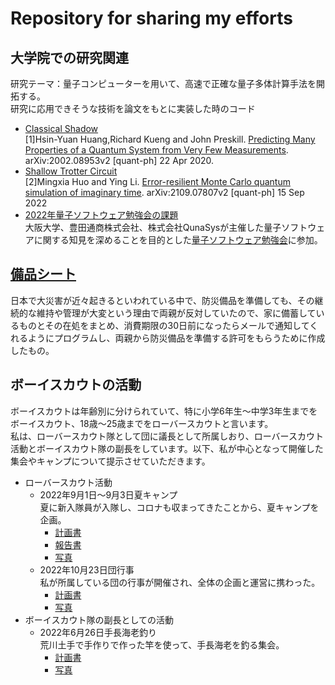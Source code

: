 # Repository for sharing my efforts
## 大学院での研究関連  
研究テーマ：量子コンピューターを用いて、高速で正確な量子多体計算手法を開拓する。  
研究に応用できそうな技術を論文をもとに実装した時のコード  
  - [Classical Shadow](/Classical%20Shadow)  
[1]Hsin-Yuan Huang,Richard Kueng and John Preskill. [Predicting Many Properties of a Quantum System from Very Few Measurements](https://arxiv.org/abs/2002.08953). arXiv:2002.08953v2 [quant-ph] 22 Apr 2020.
  - [Shallow Trotter Circuit](/Shallow%20Trotter%20Circuit)  
[2]Mingxia Huo and Ying Li. [Error-resilient Monte Carlo quantum simulation of imaginary time](https://arxiv.org/abs/2109.07807). arXiv:2109.07807v2 [quant-ph] 15 Sep 2022
  - [2022年量子ソフトウェア勉強会の課題](/2022QSRH)  
  大阪大学、豊田通商株式会社、株式会社QunaSysが主催した量子ソフトウェアに関する知見を深めることを目的とした[量子ソフトウェア勉強会](https://qsrh.jp/seminar/)に参加。  
## [備品シート](https://docs.google.com/spreadsheets/d/1dPHd0WyjOfAyuEV_7zDXlbSGd66BiBaM16Tt2-gI_Bg/edit?usp=sharing)  
日本で大災害が近々起きるといわれている中で、防災備品を準備しても、その継続的な維持や管理が大変という理由で両親が反対していたので、家に備蓄しているものとその在処をまとめ、消費期限の30日前になったらメールで通知してくれるようにプログラムし、両親から防災備品を準備する許可をもらうために作成したもの。
## ボーイスカウトの活動  
ボーイスカウトは年齢別に分けられていて、特に小学6年生〜中学3年生までをボーイスカウト、18歳〜25歳までをローバースカウトと言います。  
私は、ローバースカウト隊として団に議長として所属しおり、ローバースカウト活動とボーイスカウト隊の副長をしています。以下、私が中心となって開催した集会やキャンプについて提示させていただきます。
  - ローバースカウト活動
    - 2022年9月1日〜9月3日夏キャンプ  
    夏に新入隊員が入隊し、コロナも収まってきたことから、夏キャンプを企画。
      - [計画書](https://docs.google.com/spreadsheets/d/1_EuFmZh3nJQJB0f8_tJ3gvvkecW6Bm9fPNdvvjUvnps/edit?usp=sharing)
      - [報告書](https://docs.google.com/spreadsheets/d/1ujVG872wvWwEwaVUT1BtnXyN1M8D1uWahFaHEUgcmkw/edit?usp=sharing)
      - [写真](https://photos.app.goo.gl/xvZaR5mBgKjFq7AVA)
    - 2022年10月23日団行事  
    私が所属している団の行事が開催され、全体の企画と運営に携わった。
      - [計画書](https://docs.google.com/document/d/1gf0Gf6CYQLUlmFO1NSEhWIwfGzdwEH6uW-BlrFEg2Eg/edit)  
      - [写真](https://photos.app.goo.gl/3gJGFfcr1YRFdSJeA)
  - ボーイスカウト隊の副長としての活動
    - 2022年6月26日手長海老釣り  
    荒川土手で手作りで作った竿を使って、手長海老を釣る集会。  
      - [計画書](https://docs.google.com/spreadsheets/d/1r63nYakpvM7Rns5VVHmujp-wX3CWZx_q-01hV1VBrbw/edit?usp=sharing)
      - [写真](https://photos.app.goo.gl/aQCHMLjPxyoV8dTg7)
